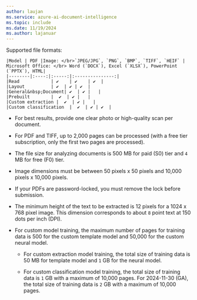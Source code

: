 ```yaml
---
author: laujan
ms.service: azure-ai-document-intelligence
ms.topic: include
ms.date: 11/19/2024
ms.author: lajanuar
---
```

<!-- markdownlint-disable MD041 -->

Supported file formats:

    |Model | PDF |Image: </br>`JPEG/JPG`, `PNG`, `BMP`, `TIFF`, `HEIF` | Microsoft Office: </br> Word (`DOCX`), Excel (`XLSX`), PowerPoint (`PPTX`), HTML|
    |--------|:----:|:-----:|:---------------:|
    |Read            | ✔    | ✔    | ✔  |
    |Layout          | ✔  | ✔ | ✔  |
    |General&nbsp;Document| ✔  | ✔ |   |
    |Prebuilt        |  ✔  | ✔ |   |
    |Custom extraction |  ✔  | ✔ |   |
    |Custom classification  |  ✔  | ✔ | ✔  |

* For best results, provide one clear photo or high-quality scan per document.

* For PDF and TIFF, up to 2,000 pages can be processed (with a free tier subscription, only the first two pages are processed).

* The file size for analyzing documents is 500 MB for paid (S0) tier and `4` MB for free (F0) tier.

* Image dimensions must be between 50 pixels x 50 pixels and 10,000 pixels x 10,000 pixels.

* If your PDFs are password-locked, you must remove the lock before submission.

* The minimum height of the text to be extracted is 12 pixels for a 1024 x 768 pixel image. This dimension corresponds to about `8` point text at 150 dots per inch (DPI).

* For custom model training, the maximum number of pages for training data is 500 for the custom template model and 50,000 for the custom neural model.

  * For custom extraction model training, the total size of training data is 50 MB for template model and `1` GB for the neural model.

  * For custom classification model training, the total size of training data is `1` GB  with a maximum of 10,000 pages. For 2024-11-30 (GA), the total size of training data is `2` GB with a maximum of 10,000 pages.
